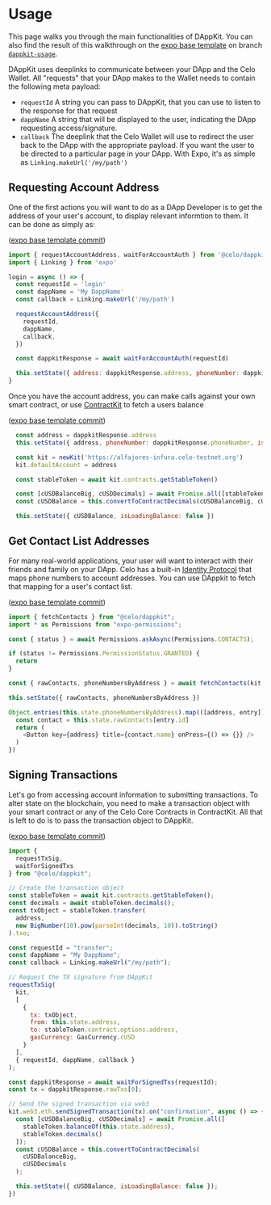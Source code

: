 # Usage

This page walks you through the main functionalities of DAppKit. You can also find the result of this walkthrough on the [expo base template](https://github.com/celo-org/dappkit-base) on branch [`dappkit-usage`](https://github.com/celo-org/dappkit-base/tree/dappkit-usage).

DAppKit uses deeplinks to communicate between your DApp and the Celo Wallet. All "requests" that your DApp makes to the Wallet needs to contain the following meta payload:

- `requestId` A string you can pass to DAppKit, that you can use to listen to the response for that request
- `dappName` A string that will be displayed to the user, indicating the DApp requesting access/signature.
- `callback` The deeplink that the Celo Wallet will use to redirect the user back to the DApp with the appropriate payload. If you want the user to be directed to a particular page in your DApp. With Expo, it's as simple as `Linking.makeUrl('/my/path')`

## Requesting Account Address

One of the first actions you will want to do as a DApp Developer is to get the address of your user's account, to display relevant informtion to them. It can be done as simply as:

([expo base template commit](https://github.com/celo-org/dappkit-base/commit/9ef5d8916018a1f7b09d062fdd601b851fb4bf79))

```javascript
import { requestAccountAddress, waitForAccountAuth } from '@celo/dappkit'
import { Linking } from 'expo'

login = async () => {
  const requestId = 'login'
  const dappName = 'My DappName'
  const callback = Linking.makeUrl('/my/path')

  requestAccountAddress({
    requestId,
    dappName,
    callback,
  })

  const dappkitResponse = await waitForAccountAuth(requestId)

  this.setState({ address: dappkitResponse.address, phoneNumber: dappkitResponse.phoneNumber })
}
```

Once you have the account address, you can make calls against your own smart contract, or use [ContractKit](../contractkit/README.md) to fetch a users balance

([expo base template commit](https://github.com/celo-org/dappkit-base/commit/4fa0dd16a04cd2831dd685378bc49399984bd553))

```javascript
  const address = dappkitResponse.address
  this.setState({ address, phoneNumber: dappkitResponse.phoneNumber, isLoadingBalance: true })

  const kit = newKit('https://alfajores-infura.celo-testnet.org')
  kit.defaultAccount = address

  const stableToken = await kit.contracts.getStableToken()

  const [cUSDBalanceBig, cUSDDecimals] = await Promise.all([stableToken.balanceOf(address), stableToken.decimals()])
  const cUSDBalance = this.convertToContractDecimals(cUSDBalanceBig, cUSDDecimals)

  this.setState({ cUSDBalance, isLoadingBalance: false })
```

## Get Contact List Addresses

For many real-world applications, your user will want to interact with their friends and family on your DApp. Celo has a built-in [Identity Protocol](../../celo-codebase/protocol/identity/README.md) that maps phone numbers to account addresses. You can use DAppkit to fetch that mapping for a user's contact list.

([expo base template commit](https://github.com/celo-org/dappkit-base/commit/ea99ff02009de806c0e248eb7aec617c14223fa5))

```javascript
import { fetchContacts } from "@celo/dappkit";
import * as Permissions from "expo-permissions";

const { status } = await Permissions.askAsync(Permissions.CONTACTS);

if (status != Permissions.PermissionStatus.GRANTED) {
  return
}

const { rawContacts, phoneNumbersByAddress } = await fetchContacts(kit.web3)

this.setState({ rawContacts, phoneNumbersByAddress })

Object.entries(this.state.phoneNumbersByAddress).map(([address, entry]) => {
  const contact = this.state.rawContacts[entry.id]
  return (
    <Button key={address} title={contact.name} onPress={() => {}} />
  )
})
```

## Signing Transactions

Let's go from accessing account information to submitting transactions. To alter state on the blockchain, you need to make a transaction object with your smart contract or any of the Celo Core Contracts in ContractKit. All that is left to do is to pass the transaction object to DAppKit.

([expo base template commit](https://github.com/celo-org/dappkit-base/commit/cf35c82d7650e7b6bc7208ece32440d3a32d9cc5))

```javascript
import {
  requestTxSig,
  waitForSignedTxs
} from "@celo/dappkit";

// Create the transaction object
const stableToken = await kit.contracts.getStableToken();
const decimals = await stableToken.decimals();
const txObject = stableToken.transfer(
  address,
  new BigNumber(10).pow(parseInt(decimals, 10)).toString()
).txo;

const requestId = "transfer";
const dappName = "My DappName";
const callback = Linking.makeUrl("/my/path");

// Request the TX signature from DAppKit
requestTxSig(
  kit,
  [
    {
      tx: txObject,
      from: this.state.address,
      to: stableToken.contract.options.address,
      gasCurrency: GasCurrency.cUSD
    }
  ],
  { requestId, dappName, callback }
);

const dappkitResponse = await waitForSignedTxs(requestId);
const tx = dappkitResponse.rawTxs[0];

// Send the signed transaction via web3
kit.web3.eth.sendSignedTransaction(tx).on("confirmation", async () => {
  const [cUSDBalanceBig, cUSDDecimals] = await Promise.all([
    stableToken.balanceOf(this.state.address),
    stableToken.decimals()
  ]);
  const cUSDBalance = this.convertToContractDecimals(
    cUSDBalanceBig,
    cUSDDecimals
  );

  this.setState({ cUSDBalance, isLoadingBalance: false });
})
```
